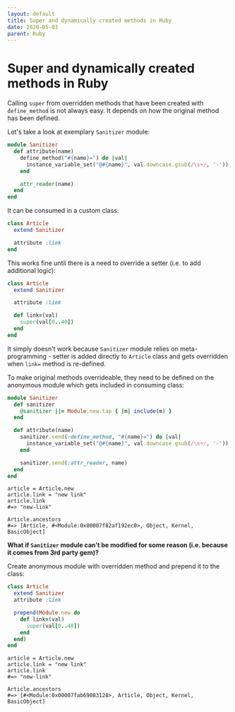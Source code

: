 ```yaml
---
layout: default
title: Super and dynamically created methods in Ruby
date: 2020-05-03
parent: Ruby
---
```


# Super and dynamically created methods in Ruby

Calling `super` from overridden methods that have been created with `define_method` is not always easy. It depends on how the original method has been defined.

Let's take a look at exemplary `Sanitizer` module:

```ruby
module Sanitizer
  def attribute(name)
    define_method("#{name}=") do |val|
      instance_variable_set("@#{name}", val.downcase.gsub(/\s+/, '-'))
    end

    attr_reader(name)
  end
end
```

It can be consumed in a custom class:

```ruby
class Article
  extend Sanitizer

  attribute :link
end
```

This works fine until there is a need to override a setter (i.e. to add additional logic):

```ruby
class Article
  extend Sanitizer

  attribute :link

  def link=(val)
    super(val[0..40])
  end
end
```

It simply doesn't work because `Sanitizer` module relies on meta-programming - setter is added directly to `Article` class and gets overridden when `link=` method is re-defined.

To make original methods overrideable, they need to be defined on the anonymous module which gets included in consuming class:

```ruby
module Sanitizer
  def sanitizer
    @sanitizer ||= Module.new.tap { |m| include(m) }
  end

  def attribute(name)
    sanitizer.send(:define_method, "#{name}=") do |val|
      instance_variable_set("@#{name}", val.downcase.gsub(/\s+/, '-'))
    end

    sanitizer.send(:attr_reader, name)
  end
end
```

```
article = Article.new
article.link = "new link"
article.link
#=> "new-link"

Article.ancestors
#=> [Article, #<Module:0x00007f82af192ec0>, Object, Kernel, BasicObject]
```

**What if `Sanitizer` module can't be modified for some reason (i.e. because it comes from 3rd party gem)?**

Create anonymous module with overridden method and prepend it to the class:

```ruby
class Article
  extend Sanitizer
  attribute :link

  prepend(Module.new do
    def link=(val)
      super(val[0..40])
    end
  end)
end
```

```
article = Article.new
article.link = "new link"
article.link
#=> "new-link"

Article.ancestors
#=> [#<Module:0x00007fab69083128>, Article, Object, Kernel, BasicObject]
```
